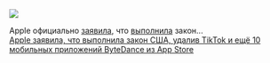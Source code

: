 <!--2025-01-19 08:27:20-->
<div class="yb">
  <div class="rss smaller1 habr"><img src="https://habrastorage.org/getpro/habr/upload_files/d59/f15/19f/d59f1519fd550ac7979f32120bc182e9.png" /><p>Apple официально <a href="https://support.apple.com/en-us/121596" rel="noopener noreferrer nofollow">заявила</a>, что <a href="https://www.theverge.com/2025/1/19/24347077/tiktok-ban-apple-app-store-bytedance" rel="noopener noreferrer nofollow">выполнила</a> закон... <br><a class="light" href="https://habr.com/ru/news/874696/?utm_source=habrahabr&utm_medium=rss&utm_campaign=874696">Apple заявила, что выполнила закон США, удалив TikTok и ещё 10 мобильных приложений ByteDance из App Store</a></div>
</div>
